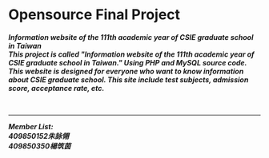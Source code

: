 # Opensource Final Project

<H5/>Information website of the 111th academic year of CSIE graduate school in Taiwan<br/>
This project is called "Information website of the 111th academic year of CSIE graduate school in Taiwan." Using PHP and MySQL source code.
This website is designed for everyone who want to know information about CSIE graduate school.
This site include test subjects, admission score, acceptance rate, etc.



<br/><hr/>

<p>Member List:<br/>
409850152朱詠翎<br/>
409850350楊筑茵</p>
